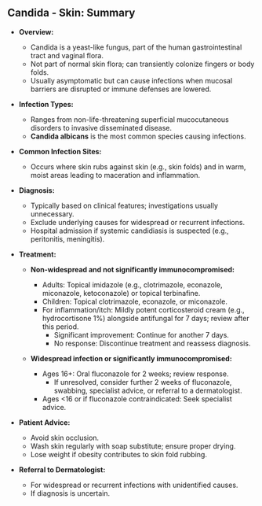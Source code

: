 ## Candida - Skin: Summary

- **Overview:**
  - Candida is a yeast-like fungus, part of the human gastrointestinal tract and vaginal flora.
  - Not part of normal skin flora; can transiently colonize fingers or body folds.
  - Usually asymptomatic but can cause infections when mucosal barriers are disrupted or immune defenses are lowered.

- **Infection Types:**
  - Ranges from non-life-threatening superficial mucocutaneous disorders to invasive disseminated disease.
  - **Candida albicans** is the most common species causing infections.

- **Common Infection Sites:**
  - Occurs where skin rubs against skin (e.g., skin folds) and in warm, moist areas leading to maceration and inflammation.

- **Diagnosis:**
  - Typically based on clinical features; investigations usually unnecessary.
  - Exclude underlying causes for widespread or recurrent infections.
  - Hospital admission if systemic candidiasis is suspected (e.g., peritonitis, meningitis).

- **Treatment:**
  - **Non-widespread and not significantly immunocompromised:**
    - Adults: Topical imidazole (e.g., clotrimazole, econazole, miconazole, ketoconazole) or topical terbinafine.
    - Children: Topical clotrimazole, econazole, or miconazole.
    - For inflammation/itch: Mildly potent corticosteroid cream (e.g., hydrocortisone 1%) alongside antifungal for 7 days; review after this period.
      - Significant improvement: Continue for another 7 days.
      - No response: Discontinue treatment and reassess diagnosis.

  - **Widespread infection or significantly immunocompromised:**
    - Ages 16+: Oral fluconazole for 2 weeks; review response.
      - If unresolved, consider further 2 weeks of fluconazole, swabbing, specialist advice, or referral to a dermatologist.
    - Ages <16 or if fluconazole contraindicated: Seek specialist advice.

- **Patient Advice:**
  - Avoid skin occlusion.
  - Wash skin regularly with soap substitute; ensure proper drying.
  - Lose weight if obesity contributes to skin fold rubbing.

- **Referral to Dermatologist:**
  - For widespread or recurrent infections with unidentified causes.
  - If diagnosis is uncertain.